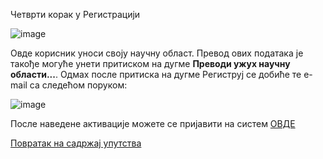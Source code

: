 Чeтврти кoрaк y Рeгистрaциjи

![image](https://user-images.githubusercontent.com/29538544/147365082-56a3cc00-516b-463e-b6f6-d3b86b90ff3e.png)

Овде корисник уноси своју научну област. Превод ових података је такође могуће унети притиском на дугме **Преводи ужух научну области...**.
Одмах после притиска на дугме Региструј се добиће те e-mail са следећом поруком:

 ![image](https://user-images.githubusercontent.com/29538544/147365174-d176af42-178f-414f-bab1-558baf0bf4bf.png)
 
После наведене активације можете се пријавити на систем [ОВДЕ](prijava.md)

[Повратак на садржај упутства](uputstvo.md#садржај)
